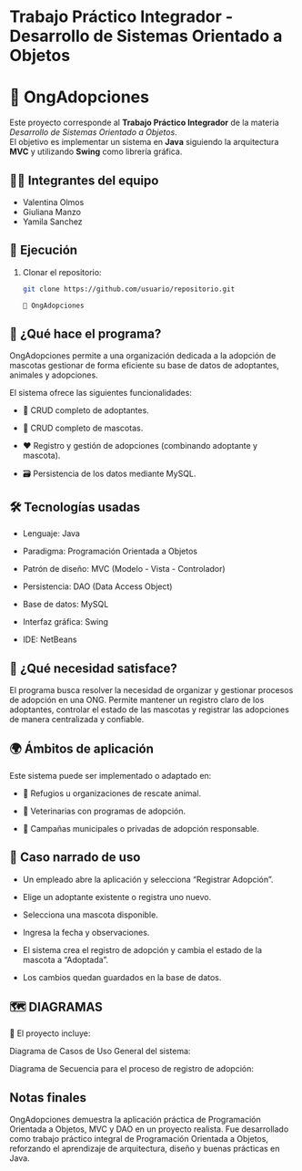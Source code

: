 # Trabajo Práctico Integrador - Desarrollo de Sistemas Orientado a Objetos
# 🐾 OngAdopciones

Este proyecto corresponde al **Trabajo Práctico Integrador** de la materia *Desarrollo de Sistemas Orientado a Objetos*.  
El objetivo es implementar un sistema en **Java** siguiendo la arquitectura **MVC** y utilizando **Swing** como librería gráfica.  

## 👩‍💻 Integrantes del equipo
- Valentina Olmos  
- Giuliana Manzo  
- Yamila Sanchez  

## 🚀 Ejecución
1. Clonar el repositorio:
   ```bash
   git clone https://github.com/usuario/repositorio.git

   🐾 OngAdopciones


## 📌 ¿Qué hace el programa?

OngAdopciones permite a una organización dedicada a la adopción de mascotas gestionar de forma eficiente su base de datos de adoptantes, animales y adopciones.

El sistema ofrece las siguientes funcionalidades:

- 👤 CRUD completo de adoptantes.

- 🐶 CRUD completo de mascotas.

- ❤️ Registro y gestión de adopciones (combinando adoptante y mascota).

- 🗃️ Persistencia de los datos mediante MySQL.

## 🛠️ Tecnologías usadas

- Lenguaje: Java 

- Paradigma: Programación Orientada a Objetos

- Patrón de diseño: MVC (Modelo - Vista - Controlador)

- Persistencia: DAO (Data Access Object)

- Base de datos: MySQL

- Interfaz gráfica: Swing

- IDE: NetBeans

## 🎯 ¿Qué necesidad satisface?

El programa busca resolver la necesidad de organizar y gestionar procesos de adopción en una ONG.
Permite mantener un registro claro de los adoptantes, controlar el estado de las mascotas y registrar las adopciones de manera centralizada y confiable.

## 🌍 Ámbitos de aplicación

Este sistema puede ser implementado o adaptado en:

- 🐾 Refugios u organizaciones de rescate animal.

- 🏥 Veterinarias con programas de adopción.

- 🏡 Campañas municipales o privadas de adopción responsable.


## 📖 Caso narrado de uso

- Un empleado abre la aplicación y selecciona “Registrar Adopción”.

- Elige un adoptante existente o registra uno nuevo.

- Selecciona una mascota disponible.

- Ingresa la fecha y observaciones.

- El sistema crea el registro de adopción y cambia el estado de la mascota a “Adoptada”.

- Los cambios quedan guardados en la base de datos.

## 🗺 DIAGRAMAS

📌 El proyecto incluye:

Diagrama de Casos de Uso General del sistema:


Diagrama de Secuencia para el proceso de registro de adopción:

## Notas finales
OngAdopciones demuestra la aplicación práctica de Programación Orientada a Objetos, MVC y DAO en un proyecto realista.
Fue desarrollado como trabajo práctico integral de Programación Orientada a Objetos, reforzando el aprendizaje de arquitectura, diseño y buenas prácticas en Java.
